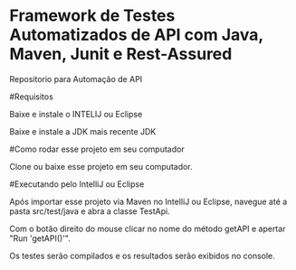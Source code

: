 # Framework de Testes Automatizados de API com Java, Maven, Junit e Rest-Assured
Repositorio para Automação de API

#Requisitos

Baixe e instale o INTELIJ ou Eclipse 

Baixe e instale a JDK mais recente JDK

#Como rodar esse projeto em seu computador

Clone ou baixe esse projeto em seu computador.

#Executando pelo IntelliJ ou Eclipse

Após importar esse projeto via Maven no IntelliJ ou Eclipse, navegue até a pasta src/test/java e abra a classe TestApi.

Com o botão direito do mouse clicar no nome do método getAPI e apertar "Run 'getAPI()'".

Os testes serão compilados e os resultados serão exibidos no console.


